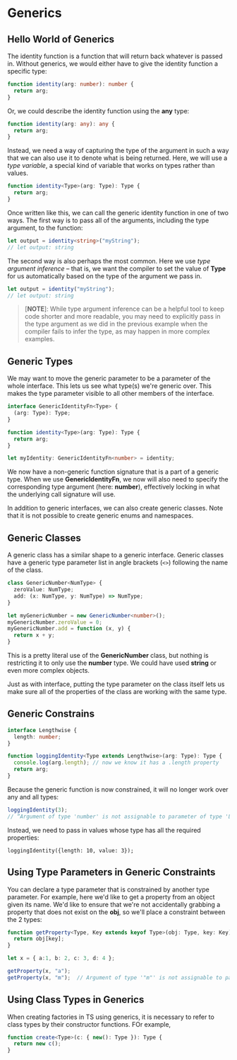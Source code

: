# Generics

## Hello World of Generics

The identity function is a function that will return back whatever is passed in. 
Without generics, we would either have to give the identity function a specific type:

```typescript
function identity(arg: number): number {
  return arg;
}
```

Or, we could describe the identity function using the **any** type:

```typescript
function identity(arg: any): any {
  return arg;
}
```

Instead, we need a way of capturing the type of the argument in such a way that we can also use it to denote what is
being returned. Here, we will use a _type variable_, a special kind of variable that works on types rather than values.

```typescript
function identity<Type>(arg: Type): Type {
  return arg;
}
```

Once written like this, we can call the generic identity function in one of two ways. The first way is to pass all of
the arguments, including the type argument, to the function:

```typescript
let output = identity<string>("myString");
// let output: string
```

The second way is also perhaps the most common. Here we use _type argument inference_ – that is, we want the compiler to
set the value of **Type** for us automatically based on the type of the argument we pass in.

```typescript
let output = identity("myString");
// let output: string
```

> [**NOTE**]: While type argument inference can be a helpful tool to keep code shorter and more readable, you may need to
> explicitly pass in the type argument as we did in the previous example when the compiler fails to infer the type, as 
> may happen in more complex examples.


## Generic Types

We may want to move the generic parameter to be a parameter of the whole interface. This lets us see what type(s) we're
generic over. This makes the type parameter visible to all other members of the interface.

```typescript
interface GenericIdentityFn<Type> {
  (arg: Type): Type;
}

function identity<Type>(arg: Type): Type {
  return arg;
}

let myIdentity: GenericIdentityFn<number> = identity;
```

We now have a non-generic function signature that is a part of a generic type. When we use **GenericIdentityFn**, we now
will also need to specify the corresponding type argument (here: **number**), effectively locking in what the underlying
call signature will use.

In addition to generic interfaces, we can also create generic classes. Note that it is not possible to create generic 
enums and namespaces.


## Generic Classes

A generic class has a similar shape to a generic interface. Generic classes have a generic type parameter list in angle
brackets (`<>`) following the name of the class. 

```typescript
class GenericNumber<NumType> {
  zeroValue: NumType;
  add: (x: NumType, y: NumType) => NumType;
}

let myGenericNumber = new GenericNumber<number>();
myGenericNumber.zeroValue = 0;
myGenericNumber.add = function (x, y) {
  return x + y;
}
```

This is a pretty literal use of the **GenericNumber** class, but nothing is restricting it to only use the **number**
type. We could have used **string** or even more complex objects.

Just as with interface, putting the type parameter on the class itself lets us make sure all of the properties of the
class are working with the same type.


## Generic Constrains

```typescript
interface Lengthwise {
  length: number;
}

function loggingIdentity<Type extends Lengthwise>(arg: Type): Type {
  console.log(arg.length); // now we know it has a .length property
  return arg;
}
```

Because the generic function is now constrained, it will no longer work over any and all types:

```typescript
loggingIdentity(3);
// “Argument of type 'number' is not assignable to parameter of type 'Lengthwise'.”
```

Instead, we need to pass in values whose type has all the required properties:

`loggingIdentity({length: 10, value: 3});`



## Using Type Parameters in Generic Constraints

You can declare a type parameter that is constrained by another type parameter. For example, here we'd like to get a 
property from an object given its name. We'd like to ensure that we're not accidentally grabbing a property that does not
exist on the **obj**, so we'll place a constraint between the 2 types:


```typescript
function getProperty<Type, Key extends keyof Type>(obj: Type, key: Key) {
  return obj[key];
}

let x = { a:1, b: 2, c: 3, d: 4 };

getProperty(x, "a");
getProperty(x, "m");  // Argument of type '"m"' is not assignable to parameter of type '"a"' | "b" | "c" | "d"'. 
```


## Using Class Types in Generics

When creating factories in TS using generics, it is necessary to refer to class types by their constructor functions. FOr
example,

```typescript
function create<Type>(c: { new(): Type }): Type {
  return new c();
}
```

